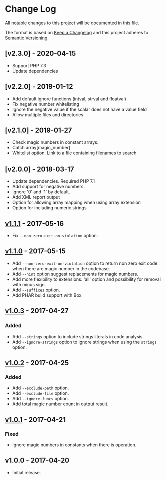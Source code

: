 # Change Log
All notable changes to this project will be documented in this file.

The format is based on [Keep a Changelog](http://keepachangelog.com/) and this project adheres to [Semantic Versioning](http://semver.org/).

## [v2.3.0] - 2020-04-15
- Support PHP 7.3
- Update dependencies

## [v2.2.0] - 2019-01-12
- Add default ignore functions (intval, strval and floatval)
- Fix negative number whitelisting
- Ignore the negative value if the scalar does not have a value field
- Allow multiple files and directories

## [v2.1.0] - 2019-01-27
- Check magic numbers in constant arrays.
- Catch array[magic_number]
- Whitelist option. Link to a file containing filenames to search

## [v2.0.0] - 2018-03-17
- Update dependencies. Required PHP 7.1
- Add support for negative numbers.
- Ignore '0' and '1' by default.
- Add XML report output
- Option for allowing array mapping when using array extension
- Option for including numeric strings

## [v1.1.1] - 2017-05-16
- Fix `--non-zero-exit-on-violation` option.

## [v1.1.0] - 2017-05-15
- Add `--non-zero-exit-on-violation` option to return non zero exit code when there are magic number in the codebase.
- Add `--hint` option suggest replacements for magic numbers.
- Add more flexibility to extensions. 'all' option and possibility for removal with minus sign.
- Add `--suffixes` option.
- Add PHAR build support with Box.

## [v1.0.3] - 2017-04-27
### Added
- Add `--strings` option to include strings literals in code analysis.
- Add `--ignore-strings` option to ignore strings when using the `strings` option.

## [v1.0.2] - 2017-04-25
### Added
- Add `--exclude-path` option.
- Add `--exclude-file` option.
- Add `--ignore-funcs` option.
- Add total magic number count in output result.

## [v1.0.1] - 2017-04-21
### Fixed
- Ignore magic numbers in constants when there is operation.

## v1.0.0 - 2017-04-20
- Initial release.

[v1.1.1]: https://github.com/povils/phpmnd/compare/v1.1.0...v1.1.1
[v1.1.0]: https://github.com/povils/phpmnd/compare/v1.0.3...v1.1.0
[v1.0.3]: https://github.com/povils/phpmnd/compare/v1.0.2...v1.0.3
[v1.0.2]: https://github.com/povils/phpmnd/compare/v1.0.1...v1.0.2
[v1.0.1]: https://github.com/povils/phpmnd/compare/v1.0.0...v1.0.1
